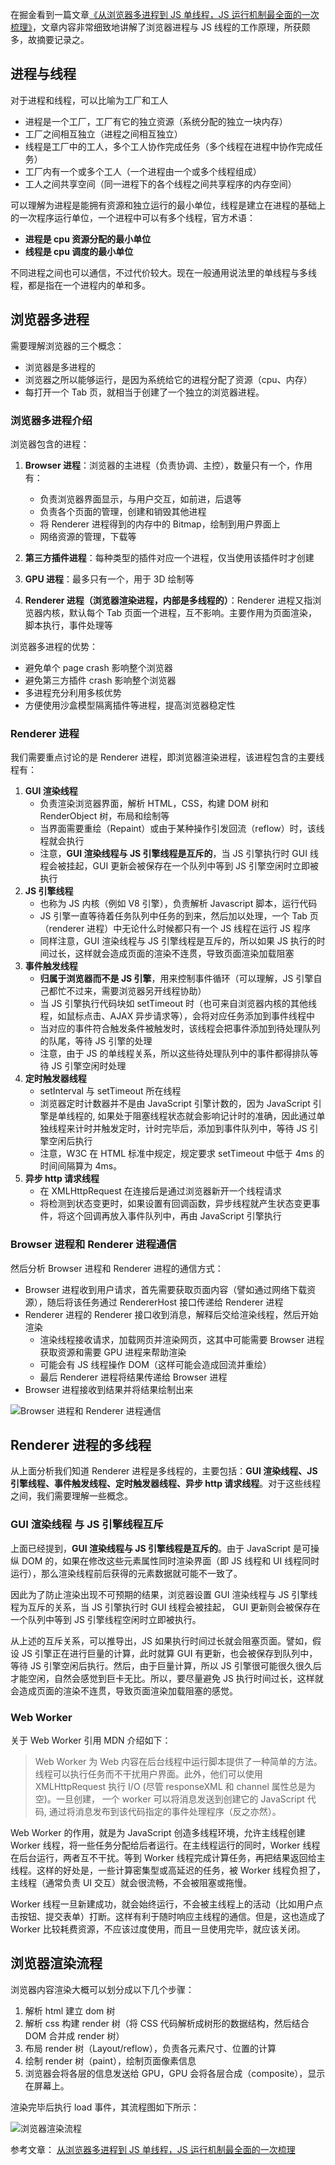 [pixiv: 25285533]: # "https://i.loli.net/2019/04/29/5cc6d9eff3e5d.jpg"

在掘金看到一篇文章[《从浏览器多进程到 JS 单线程，JS 运行机制最全面的一次梳理》](https://juejin.im/post/5a6547d0f265da3e283a1df7)，文章内容非常细致地讲解了浏览器进程与 JS 线程的工作原理，所获颇多，故摘要记录之。

## 进程与线程

对于进程和线程，可以比喻为工厂和工人

- 进程是一个工厂，工厂有它的独立资源（系统分配的独立一块内存）
- 工厂之间相互独立（进程之间相互独立）
- 线程是工厂中的工人，多个工人协作完成任务（多个线程在进程中协作完成任务）
- 工厂内有一个或多个工人（一个进程由一个或多个线程组成）
- 工人之间共享空间（同一进程下的各个线程之间共享程序的内存空间）

可以理解为进程是能拥有资源和独立运行的最小单位，线程是建立在进程的基础上的一次程序运行单位，一个进程中可以有多个线程，官方术语：

- **进程是 cpu 资源分配的最小单位**
- **线程是 cpu 调度的最小单位**

不同进程之间也可以通信，不过代价较大。现在一般通用说法里的单线程与多线程，都是指在一个进程内的单和多。

## 浏览器多进程

需要理解浏览器的三个概念：

- 浏览器是多进程的
- 浏览器之所以能够运行，是因为系统给它的进程分配了资源（cpu、内存）
- 每打开一个 Tab 页，就相当于创建了一个独立的浏览器进程。

### 浏览器多进程介绍

浏览器包含的进程：

1. **Browser 进程**：浏览器的主进程（负责协调、主控），数量只有一个，作用有：

   - 负责浏览器界面显示，与用户交互，如前进，后退等
   - 负责各个页面的管理，创建和销毁其他进程
   - 将 Renderer 进程得到的内存中的 Bitmap，绘制到用户界面上
   - 网络资源的管理，下载等

2. **第三方插件进程**：每种类型的插件对应一个进程，仅当使用该插件时才创建
3. **GPU 进程**：最多只有一个，用于 3D 绘制等
4. **Renderer 进程（浏览器渲染进程，内部是多线程的）**：Renderer 进程又指浏览器内核，默认每个 Tab 页面一个进程，互不影响。主要作用为页面渲染，脚本执行，事件处理等

浏览器多进程的优势：

- 避免单个 page crash 影响整个浏览器
- 避免第三方插件 crash 影响整个浏览器
- 多进程充分利用多核优势
- 方便使用沙盒模型隔离插件等进程，提高浏览器稳定性

### Renderer 进程

我们需要重点讨论的是 Renderer 进程，即浏览器渲染进程，该进程包含的主要线程有：

1. **GUI 渲染线程**
   - 负责渲染浏览器界面，解析 HTML，CSS，构建 DOM 树和 RenderObject 树，布局和绘制等
   - 当界面需要重绘（Repaint）或由于某种操作引发回流（reflow）时，该线程就会执行
   - 注意，**GUI 渲染线程与 JS 引擎线程是互斥的**，当 JS 引擎执行时 GUI 线程会被挂起，GUI 更新会被保存在一个队列中等到 JS 引擎空闲时立即被执行
2. **JS 引擎线程**
   - 也称为 JS 内核（例如 V8 引擎），负责解析 Javascript 脚本，运行代码
   - JS 引擎一直等待着任务队列中任务的到来，然后加以处理，一个 Tab 页（renderer 进程）中无论什么时候都只有一个 JS 线程在运行 JS 程序
   - 同样注意，GUI 渲染线程与 JS 引擎线程是互斥的，所以如果 JS 执行的时间过长，这样就会造成页面的渲染不连贯，导致页面渲染加载阻塞
3. **事件触发线程**
   - **归属于浏览器而不是 JS 引擎**，用来控制事件循环（可以理解，JS 引擎自己都忙不过来，需要浏览器另开线程协助）
   - 当 JS 引擎执行代码块如 setTimeout 时（也可来自浏览器内核的其他线程，如鼠标点击、AJAX 异步请求等），会将对应任务添加到事件线程中
   - 当对应的事件符合触发条件被触发时，该线程会把事件添加到待处理队列的队尾，等待 JS 引擎的处理
   - 注意，由于 JS 的单线程关系，所以这些待处理队列中的事件都得排队等待 JS 引擎空闲时处理
4. **定时触发器线程**
   - setInterval 与 setTimeout 所在线程
   - 浏览器定时计数器并不是由 JavaScript 引擎计数的，因为 JavaScript 引擎是单线程的, 如果处于阻塞线程状态就会影响记计时的准确，因此通过单独线程来计时并触发定时，计时完毕后，添加到事件队列中，等待 JS 引擎空闲后执行
   - 注意，W3C 在 HTML 标准中规定，规定要求 setTimeout 中低于 4ms 的时间间隔算为 4ms。
5. **异步 http 请求线程**
   - 在 XMLHttpRequest 在连接后是通过浏览器新开一个线程请求
   - 将检测到状态变更时，如果设置有回调函数，异步线程就产生状态变更事件，将这个回调再放入事件队列中，再由 JavaScript 引擎执行

### Browser 进程和 Renderer 进程通信

然后分析 Browser 进程和 Renderer 进程的通信方式：

- Browser 进程收到用户请求，首先需要获取页面内容（譬如通过网络下载资源），随后将该任务通过 RendererHost 接口传递给 Renderer 进程
- Renderer 进程的 Renderer 接口收到消息，解释后交给渲染线程，然后开始渲染
  - 渲染线程接收请求，加载网页并渲染网页，这其中可能需要 Browser 进程获取资源和需要 GPU 进程来帮助渲染
  - 可能会有 JS 线程操作 DOM（这样可能会造成回流并重绘）
  - 最后 Renderer 进程将结果传递给 Browser 进程
- Browser 进程接收到结果并将结果绘制出来

![Browser 进程和 Renderer 进程通信](https://i.loli.net/2019/04/29/5cc6c6853efea.png)

## Renderer 进程的多线程

从上面分析我们知道 Renderer 进程是多线程的，主要包括：**GUI 渲染线程、JS 引擎线程、事件触发线程、定时触发器线程、异步 http 请求线程**。对于这些线程之间，我们需要理解一些概念。

### GUI 渲染线程 与 JS 引擎线程互斥

上面已经提到，**GUI 渲染线程与 JS 引擎线程是互斥的**。由于 JavaScript 是可操纵 DOM 的，如果在修改这些元素属性同时渲染界面（即 JS 线程和 UI 线程同时运行），那么渲染线程前后获得的元素数据就可能不一致了。

因此为了防止渲染出现不可预期的结果，浏览器设置 GUI 渲染线程与 JS 引擎线程为互斥的关系，当 JS 引擎执行时 GUI 线程会被挂起， GUI 更新则会被保存在一个队列中等到 JS 引擎线程空闲时立即被执行。

从上述的互斥关系，可以推导出，JS 如果执行时间过长就会阻塞页面。譬如，假设 JS 引擎正在进行巨量的计算，此时就算 GUI 有更新，也会被保存到队列中，等待 JS 引擎空闲后执行。然后，由于巨量计算，所以 JS 引擎很可能很久很久后才能空闲，自然会感觉到巨卡无比。所以，要尽量避免 JS 执行时间过长，这样就会造成页面的渲染不连贯，导致页面渲染加载阻塞的感觉。

### Web Worker

关于 Web Worker 引用 MDN 介绍如下：

> Web Worker 为 Web 内容在后台线程中运行脚本提供了一种简单的方法。线程可以执行任务而不干扰用户界面。此外，他们可以使用 XMLHttpRequest 执行 I/O (尽管 responseXML 和 channel 属性总是为空)。一旦创建， 一个 worker 可以将消息发送到创建它的 JavaScript 代码, 通过将消息发布到该代码指定的事件处理程序（反之亦然）。

Web Worker 的作用，就是为 JavaScript 创造多线程环境，允许主线程创建 Worker 线程，将一些任务分配给后者运行。在主线程运行的同时，Worker 线程在后台运行，两者互不干扰。等到 Worker 线程完成计算任务，再把结果返回给主线程。这样的好处是，一些计算密集型或高延迟的任务，被 Worker 线程负担了，主线程（通常负责 UI 交互）就会很流畅，不会被阻塞或拖慢。

Worker 线程一旦新建成功，就会始终运行，不会被主线程上的活动（比如用户点击按钮、提交表单）打断。这样有利于随时响应主线程的通信。但是，这也造成了 Worker 比较耗费资源，不应该过度使用，而且一旦使用完毕，就应该关闭。

## 浏览器渲染流程

浏览器内容渲染大概可以划分成以下几个步骤：

1. 解析 html 建立 dom 树
2. 解析 css 构建 render 树（将 CSS 代码解析成树形的数据结构，然后结合 DOM 合并成 render 树）
3. 布局 render 树（Layout/reflow），负责各元素尺寸、位置的计算
4. 绘制 render 树（paint），绘制页面像素信息
5. 浏览器会将各层的信息发送给 GPU，GPU 会将各层合成（composite），显示在屏幕上。

渲染完毕后执行 load 事件，其流程图如下所示：

![浏览器渲染流程](https://i.loli.net/2019/04/29/5cc6d9616b121.png)

参考文章：
[从浏览器多进程到 JS 单线程，JS 运行机制最全面的一次梳理](https://juejin.im/post/5a6547d0f265da3e283a1df7)
